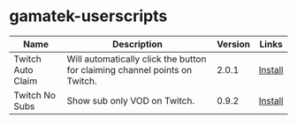 # gamatek-userscripts

| Name              | Description                                                                | Version | Links                                                                                                                     |
| ----------------- | -------------------------------------------------------------------------- | ------- | :-----------------------------------------------------------------------------------------------------------------------: |
| Twitch Auto Claim | Will automatically click the button for claiming channel points on Twitch. |   2.0.1 | [Install](https://github.com/Gamatek/gamatek-userscripts/raw/refs/heads/main/twitch-auto-claim/twitch-auto-claim.user.js) |
| Twitch No Subs    | Show sub only VOD on Twitch.                                               |   0.9.2 | [Install](https://github.com/Gamatek/gamatek-userscripts/raw/refs/heads/main/twitch-no-subs/twitch-no-subs.user.js)       |